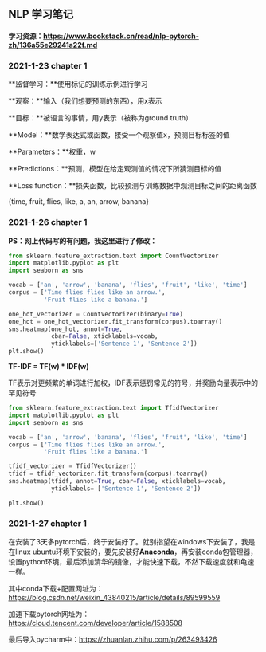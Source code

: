 ## NLP 学习笔记

#### 学习资源：https://www.bookstack.cn/read/nlp-pytorch-zh/136a55e29241a22f.md

### 2021-1-23 chapter 1

**监督学习：**使用标记的训练示例进行学习

**观察：**输入（我们想要预测的东西），用x表示

**目标：**被语言的事情，用y表示（被称为ground truth）

**Model：**数学表达式或函数，接受一个观察值x，预测目标标签的值

**Parameters：**权重，w

**Predictions：**预测，模型在给定观测值的情况下所猜测目标的值

**Loss function：**损失函数，比较预测与训练数据中观测目标之间的距离函数

{time, fruit, flies, like, a, an, arrow, banana}



### 2021-1-26 chapter 1

**PS：网上代码写的有问题，我这里进行了修改：**

```python
from sklearn.feature_extraction.text import CountVectorizer
import matplotlib.pyplot as plt
import seaborn as sns

vocab = ['an', 'arrow', 'banana', 'flies', 'fruit', 'like', 'time']
corpus = ['Time flies flies like an arrow.',
          'Fruit flies like a banana.']

one_hot_vectorizer = CountVectorizer(binary=True)
one_hot = one_hot_vectorizer.fit_transform(corpus).toarray()
sns.heatmap(one_hot, annot=True,
            cbar=False, xticklabels=vocab,
            yticklabels=['Sentence 1', 'Sentence 2'])
plt.show()
```

**TF-IDF = TF(w) * IDF(w)**

TF表示对更频繁的单词进行加权，IDF表示惩罚常见的符号，并奖励向量表示中的罕见符号

```python
from sklearn.feature_extraction.text import TfidfVectorizer
import matplotlib.pyplot as plt
import seaborn as sns

vocab = ['an', 'arrow', 'banana', 'flies', 'fruit', 'like', 'time']
corpus = ['Time flies flies like an arrow.',
          'Fruit flies like a banana.']

tfidf_vectorizer = TfidfVectorizer()
tfidf = tfidf_vectorizer.fit_transform(corpus).toarray()
sns.heatmap(tfidf, annot=True, cbar=False, xticklabels=vocab,
            yticklabels= ['Sentence 1', 'Sentence 2'])

plt.show()
```

### 2021-1-27 chapter 1

在安装了3天多pytorch后，终于安装好了。就别指望在windows下安装了，我是在linux ubuntu环境下安装的，要先安装好**Anaconda**，再安装conda包管理器，设置python环境，最后添加清华的镜像，才能快速下载，不然下载速度就和龟速一样。

其中conda下载+配置网址为：https://blog.csdn.net/weixin_43840215/article/details/89599559

加速下载pytorch网址为：https://cloud.tencent.com/developer/article/1588508

最后导入pycharm中：https://zhuanlan.zhihu.com/p/263493426



